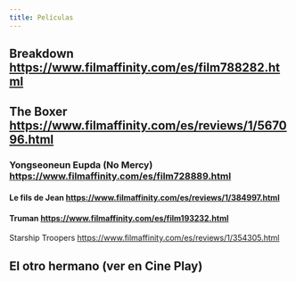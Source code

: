 ```yaml
---
title: Películas
---
```


## Breakdown https://www.filmaffinity.com/es/film788282.html
## The Boxer https://www.filmaffinity.com/es/reviews/1/567096.html
### Yongseoneun Eupda (No Mercy)  https://www.filmaffinity.com/es/film728889.html
#### Le fils de Jean https://www.filmaffinity.com/es/reviews/1/384997.html
#### Truman https://www.filmaffinity.com/es/film193232.html
Starship Troopers https://www.filmaffinity.com/es/reviews/1/354305.html
## El otro hermano (ver en Cine Play)
